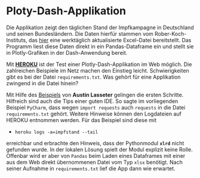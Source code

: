 # Ploty-Dash-Applikation
Die Applikation zeigt den täglichen Stand der Impfkampagne in Deutschland und seinen Bundesländern. Die Daten hierfür stammen vom Rober-Koch-Instituts, das [hier](https://www.rki.de/DE/Content/InfAZ/N/Neuartiges_Coronavirus/Daten/Impfquotenmonitoring.xlsx;jsessionid=0FAB8623D95E5DF62147A144E1D768D9.internet081?__blob=publicationFile) eine werktäglich aktualisierte Excel-Datei bereitstellt. Das Programm liest diese Daten direkt in ein Pandas-Dataframe ein und stellt sie in Plotly-Grafiken in der Dash-Anwendung bereit.

Mit [**HEROKU**](https://www.heroku.com) ist der Test einer Plotly-Dash-Applikation im Web möglich. Die zahlreichen Beispiele im Netz machen den Einstieg leicht. Schwierigkeiten gibt es bei der Datei `requirements.txt`. Was gehört für eine Applikation zwingend in die Datei hinein? 

Mit Hilfe des [Beispiels](https://medium.com/@austinlasseter/how-to-deploy-a-simple-plotly-dash-app-to-heroku-622a2216eb73) von **Austin Lasseter** gelingen die ersten Schritte. Hilfreich sind auch die Tips einer guten IDE. So sagte im vorliegenden Beispiel `PyCharm`, dass  wegen `import requests` auch `requests` in die Datei `requirements.txt` gehört. Weitere Hinweise können den Logdateien auf HEROKU entnommen werden. Für das Beispiel sind diese mit
- `heroku logs -a=impfstand --tail`

erreichbar und erbrachte den Hinweis, dass der Pythonmodul **`xlrd`** nicht gefunden wurde. In der lokalen Lösung spielt der Modul explizit keine Rolle. Offenbar wird er aber von `Pandas` beim Laden eines Dataframes mit einer aus dem Web direkt übernommenen Datei vom Typ `xlsx` benötigt. Nach seiner Aufnahme in `requirements.txt` lief die App dann wie erwartet.

